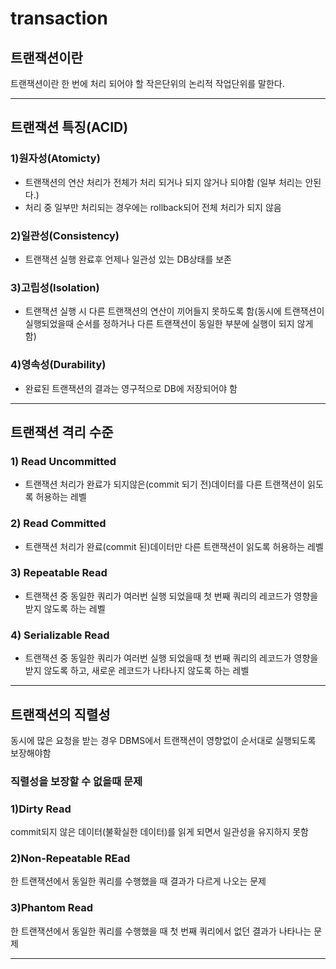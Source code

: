 # transaction

## 트랜잭션이란

트랜잭션이란 한 번에 처리 되어야 할 작은단위의 논리적 작업단위를 말한다.

---

## 트랜잭션 특징(ACID)

### 1)원자성(Atomicty)

- 트랜잭션의 연산 처리가 전체가 처리 되거나 되지 않거나 되야함 (일부 처리는 안된다.)
- 처리 중 일부만 처리되는 경우에는 rollback되어 전체 처리가 되지 않음

### 2)일관성(Consistency)

- 트랜잭션 실행 완료후 언제나 일관성 있는 DB상태를 보존

### 3)고립성(Isolation)

- 트랜잭션 실행 시 다른 트랜잭션의 연산이 끼어들지 못하도록 함(동시에 트랜잭션이 실행되었을때 순서를 정하거나 다른 트랜잭션이 동일한 부분에 실행이 되지 않게 함)

### 4)영속성(Durability)

- 완료된 트랜잭션의 결과는 영구적으로 DB에 저장되어야 함

---

## 트랜잭션 격리 수준

### 1) Read Uncommitted

- 트랜잭션 처리가 완료가 되지않은(commit 되기 전)데이터를 다른 트랜잭션이 읽도록 허용하는 레벨

### 2) Read Committed

- 트랜잭션 처리가 완료(commit 된)데이터만 다른 트랜잭션이 읽도록 허용하는 레벨

### 3) Repeatable Read

- 트랜잭션 중 동일한 쿼리가 여러번 실행 되었을때 첫 번째 쿼리의 레코드가 영향을 받지 않도록 하는 레벨

### 4) Serializable Read

- 트랜잭션 중 동일한 쿼리가 여러번 실행 되었을때 첫 번째 쿼리의 레코드가 영향을 받지 않도록 하고, 새로운 레코드가 나타나지 않도록 하는 레벨

---

## 트랜잭션의 직렬성

동시에 많은 요청을 받는 경우 DBMS에서 트랜잭션이 영향없이 순서대로 실행되도록 보장해야함

### 직렬성을 보장할 수 없을때 문제

### 1)Dirty Read

commit되지 않은 데이터(불확실한 데이터)를 읽게 되면서 일관성을 유지하지 못함

### 2)Non-Repeatable REad

한 트랜잭션에서 동일한 쿼리를 수행했을 때 결과가 다르게 나오는 문제

### 3)Phantom Read

한 트랜잭션에서 동일한 쿼리를 수행했을 때 첫 번째 쿼리에서 없던 결과가 나타나는 문제

---
